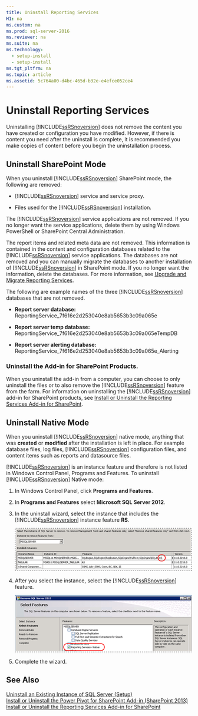```yaml
---
title: Uninstall Reporting Services
H1: na
ms.custom: na
ms.prod: sql-server-2016
ms.reviewer: na
ms.suite: na
ms.technology: 
  - setup-install
  - setup-install
ms.tgt_pltfrm: na
ms.topic: article
ms.assetid: 5c764a00-d4bc-465d-b32e-e4efce052ce4
---
```

# Uninstall Reporting Services
  Uninstalling [!INCLUDE[ssRSnoversion](../../Token/Other/ssRSnoversion_md.md)] does not remove the content you have created or configuration you have modified. However, if there is content you need after the uninstall is complete, it is recommended you make copies of content before you begin the uninstallation process.  
  
## Uninstall SharePoint Mode  
 When you uninstall [!INCLUDE[ssRSnoversion](../../Token/Other/ssRSnoversion_md.md)] SharePoint mode, the following are removed:  
  
-   [!INCLUDE[ssRSnoversion](../../Token/Other/ssRSnoversion_md.md)] service and service proxy.  
  
-   Files used for the [!INCLUDE[ssRSnoversion](../../Token/Other/ssRSnoversion_md.md)] installation.  
  
 The [!INCLUDE[ssRSnoversion](../../Token/Other/ssRSnoversion_md.md)] service applications are not removed. If you no longer want the service applications, delete them by using Windows PowerShell or SharePoint Central Administration.  
  
 The report items and related meta data are not removed. This information is contained in the content and configuration databases related to the [!INCLUDE[ssRSnoversion](../../Token/Other/ssRSnoversion_md.md)] service applications. The databases are not removed and you can manually migrate the databases to another installation of [!INCLUDE[ssRSnoversion](../../Token/Other/ssRSnoversion_md.md)] in SharePoint mode. If you no longer want the information, delete the databases. For more information, see [Upgrade and Migrate Reporting Services](../../Topics/TopicNameNotContainA/Upgrade-and-Migrate-Reporting-Services.md).  
  
 The following are example names of the three [!INCLUDE[ssRSnoversion](../../Token/Other/ssRSnoversion_md.md)] databases that are not removed.  
  
-   **Report server database:** ReportingService\_7f616e2d253040e8ab5653b3c09a065e  
  
-   **Report server temp database:** ReportingService\_7f616e2d253040e8ab5653b3c09a065eTempDB  
  
-   **Report server alerting database:** ReportingService\_7f616e2d253040e8ab5653b3c09a065e\_Alerting  
  
### Uninstall the Add\-in for SharePoint Products.  
 When you uninstall the add\-in from a computer, you can choose to only uninstall the files or to also remove the [!INCLUDE[ssRSnoversion](../../Token/Other/ssRSnoversion_md.md)] feature from the farm. For information on uninstalling the [!INCLUDE[ssRSnoversion](../../Token/Other/ssRSnoversion_md.md)] add\-in for SharePoint products, see [Install or Uninstall the Reporting Services Add-in for SharePoint](../../Topics/TopicNameNotContainA/Install-or-Uninstall-the-Reporting-Services-Add-in-for-SharePoint.md).  
  
## Uninstall Native Mode  
 When you uninstall [!INCLUDE[ssRSnoversion](../../Token/Other/ssRSnoversion_md.md)] native mode, anything that was **created** or **modified** after the installation is left in place. For example database files, log files, [!INCLUDE[ssRSnoversion](../../Token/Other/ssRSnoversion_md.md)] configuration files, and content items such as reports and datasource files.  
  
 [!INCLUDE[ssRSnoversion](../../Token/Other/ssRSnoversion_md.md)] is an instance feature and therefore is not listed in Windows Control Panel, Programs and Features. To uninstall [!INCLUDE[ssRSnoversion](../../Token/Other/ssRSnoversion_md.md)] Native mode:  
  
1.  In Windows Control Panel, click **Programs and Features**.  
  
2.  In **Programs and Features** select **Microsoft SQL Server 2012**.  
  
3.  In the uninstall wizard, select the instance that includes the [!INCLUDE[ssRSnoversion](../../Token/Other/ssRSnoversion_md.md)] instance feature **RS**.  
  
     ![rs_nativemode_uninstall_selectinstance](../../Images/Image/ImageNotContaina/rs_nativemode_uninstall_selectinstance.gif "rs_nativemode_uninstall_selectinstance")  
  
4.  After you select the instance, select the [!INCLUDE[ssRSnoversion](../../Token/Other/ssRSnoversion_md.md)] feature.  
  
     ![rs_nativemode_uninstall_selectfeatures](../../Images/Image/ImageNotContaina/rs_nativemode_uninstall_selectfeatures.gif "rs_nativemode_uninstall_selectfeatures")  
  
5.  Complete the wizard.  
  
## See Also  
 [Uninstall an Existing Instance of SQL Server &#40;Setup&#41;](../../Topics/TopicNameNotContainA/Uninstall-an-Existing-Instance-of-SQL-Server--Setup-.md)   
 [Install or Uninstall the Power Pivot for SharePoint Add-in &#40;SharePoint 2013&#41;](../../Topics/TopicNameNotContainA/Install-or-Uninstall-the-Power-Pivot-for-SharePoint-Add-in--SharePoint-2013-.md)   
 [Install or Uninstall the Reporting Services Add-in for SharePoint](../../Topics/TopicNameNotContainA/Install-or-Uninstall-the-Reporting-Services-Add-in-for-SharePoint.md)  
  
  
